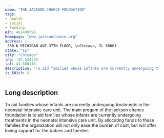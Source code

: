 ```yaml
---
name: "THE JACKSON CHANCE FOUNDATION"
tags:
- health
- social
- funding
ein: 461400798
homepage: "www.jacksonchance.org"
address: |
 230 N MICHIGAN AVE 37TH FLOOR, \nChicago, IL 60601
state: "IL"
city: "Chicago"
lng: -87.624535
lat: 41.886116
description: "To aid families whose infants are currently undergoing treatments in the neonatal intensive care unit. "
is_501c3: X
---
```


## Long description

To aid families whose infants are currently undergoing treatments in the neonatal intensive care unit. The main progam of the jackson chance foundation is to aid families whose infants are currently undergoing treatments in the neonatal intensive care unit. By allocating funds to these families the organization will not only ease the burden of cost, but will offer loving support for the babies and families. 
